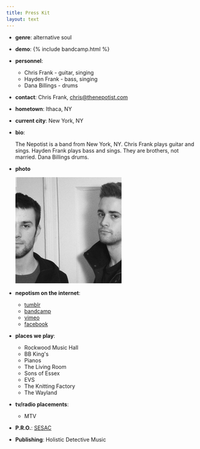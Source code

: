 ```yaml
---
title: Press Kit
layout: text
---
```


- **genre**: alternative soul

- **demo**:
  {% include bandcamp.html %}

- **personnel**:

  - Chris Frank - guitar, singing
  - Hayden Frank - bass, singing
  - Dana Billings - drums

- **contact**: Chris Frank, <a href="mailto:chris@thenepotist.com">chris@thenepotist.com</a>

- **hometown**: Ithaca, NY

- **current city**: New York, NY

- **bio**:

  The Nepotist is a band from New York, NY.
  Chris Frank plays guitar and sings. Hayden Frank plays bass and sings.
  They are brothers, not married. Dana Billings drums.

- **photo**

  <a href="/images/press11x17.jpg">
    <img src="/images/press11x17_thumb.jpg" alt="the nepotist" />
  </a>

- **nepotism on the internet**:
  - [tumblr](http://thenepotist.tumblr.com)
  - [bandcamp](http://music.thenepotist.com/)
  - [vimeo](http://vimeo.com/thenepotist)
  - [facebook](http://facebook.com/thenepotist.myspace)

- **places we play**:
  - Rockwood Music Hall
  - BB King's
  - Pianos
  - The Living Room
  - Sons of Essex
  - EVS
  - The Knitting Factory
  - The Wayland

- **tv/radio placements**:
  - MTV

- **P.R.O.**: [SESAC](https://www.sesac.com)

- **Publishing**: Holistic Detective Music

